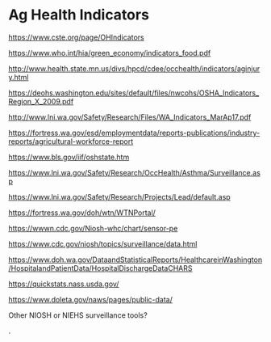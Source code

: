 # Ag Health Indicators

https://www.cste.org/page/OHIndicators

https://www.who.int/hia/green_economy/indicators_food.pdf

http://www.health.state.mn.us/divs/hpcd/cdee/occhealth/indicators/aginjury.html

https://deohs.washington.edu/sites/default/files/nwcohs/OSHA_Indicators_Region_X_2009.pdf

http://www.lni.wa.gov/Safety/Research/Files/WA_Indicators_MarAp17.pdf

https://fortress.wa.gov/esd/employmentdata/reports-publications/industry-reports/agricultural-workforce-report

https://www.bls.gov/iif/oshstate.htm

https://www.lni.wa.gov/Safety/Research/OccHealth/Asthma/Surveillance.asp

https://www.lni.wa.gov/Safety/Research/Projects/Lead/default.asp

https://fortress.wa.gov/doh/wtn/WTNPortal/

https://wwwn.cdc.gov/Niosh-whc/chart/sensor-pe

https://www.cdc.gov/niosh/topics/surveillance/data.html

https://www.doh.wa.gov/DataandStatisticalReports/HealthcareinWashington/HospitalandPatientData/HospitalDischargeDataCHARS

https://quickstats.nass.usda.gov/

https://www.doleta.gov/naws/pages/public-data/

Other NIOSH or NIEHS surveillance tools?

.
